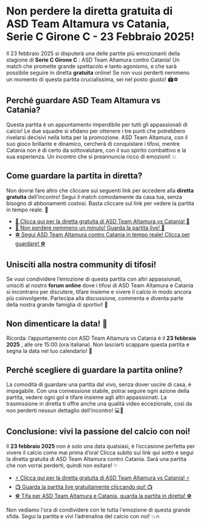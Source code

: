 # Non perdere la diretta gratuita di ASD Team Altamura vs Catania, Serie C Girone C - 23 Febbraio 2025!

Il 23 febbraio 2025 si disputerà una delle partite più emozionanti della stagione di **Serie C Girone C** : ASD Team Altamura contro Catania! Un match che promette grande spettacolo e tanto agonismo, e che sarà possibile seguire in diretta **gratuita** online! Se non vuoi perderti nemmeno un momento di questa partita crucialissima, sei nel posto giusto! 🏟️⚽

## Perché guardare ASD Team Altamura vs Catania?

Questa partita è un appuntamento imperdibile per tutti gli appassionati di calcio! Le due squadre si sfidano per ottenere i tre punti che potrebbero rivelarsi decisivi nella lotta per la promozione. ASD Team Altamura, con il suo gioco brillante e dinamico, cercherà di conquistare i tifosi, mentre Catania non è di certo da sottovalutare, con il suo spirito combattivo e la sua esperienza. Un incontro che si preannuncia ricco di emozioni! 💥

## Come guardare la partita in diretta?

Non dovrai fare altro che cliccare sui seguenti link per accedere alla **diretta gratuita** dell’incontro! Segui il match comodamente da casa tua, senza bisogno di abbonamenti costosi. Basta cliccare sul link per vedere la partita in tempo reale. 👀

- [🎥 Clicca qui per la diretta gratuita di ASD Team Altamura vs Catania! 🎥](https://tinyurl.com/livestreamfreeo?st=ASD+Team+Altamura+vs+Catania&si=gh)
- [🚨 Non perdere nemmeno un minuto! Guarda la partita live! 🚨](https://tinyurl.com/livestreamfreeo?st=ASD+Team+Altamura+vs+Catania&si=gh)
- [⚽ Segui ASD Team Altamura contro Catania in tempo reale! Clicca per guardare! ⚽](https://tinyurl.com/livestreamfreeo?st=ASD+Team+Altamura+vs+Catania&si=gh)

## Unisciti alla nostra community di tifosi!

Se vuoi condividere l’emozione di questa partita con altri appassionati, unisciti al nostro **forum online** dove i tifosi di ASD Team Altamura e Catania si incontrano per discutere, tifare insieme e vivere il calcio in modo ancora più coinvolgente. Partecipa alla discussione, commenta e diventa parte della nostra grande famiglia di sportivi! 🙌

## Non dimenticare la data! 📅

Ricorda: l’appuntamento con ASD Team Altamura vs Catania è il **23 febbraio 2025** , alle ore 15:00 (ora italiana). Non lasciarti scappare questa partita e segna la data nel tuo calendario! 📆

## Perché scegliere di guardare la partita online?

La comodità di guardare una partita dal vivo, senza dover uscire di casa, è impagabile. Con una connessione stabile, potrai seguire ogni azione della partita, vedere ogni gol e tifare insieme agli altri appassionati. La trasmissione in diretta ti offre anche una qualità video eccezionale, così da non perderti nessun dettaglio dell’incontro! 💻🎥

## Conclusione: vivi la passione del calcio con noi!

Il **23 febbraio 2025** non è solo una data qualsiasi, è l’occasione perfetta per vivere il calcio come mai prima d’ora! Clicca subito sui link qui sotto e segui la diretta gratuita di ASD Team Altamura contro Catania. Sarà una partita che non vorrai perderti, quindi non esitare! ✨

- [⚡ Clicca qui per la diretta gratuita di ASD Team Altamura vs Catania! ⚡](https://tinyurl.com/livestreamfreeo?st=ASD+Team+Altamura+vs+Catania&si=gh)
- [📺 Guarda la partita live gratuitamente cliccando qui! 📺](https://tinyurl.com/livestreamfreeo?st=ASD+Team+Altamura+vs+Catania&si=gh)
- [⚽ Tifa per ASD Team Altamura e Catania, guarda la partita in diretta! ⚽](https://tinyurl.com/livestreamfreeo?st=ASD+Team+Altamura+vs+Catania&si=gh)

Non vediamo l'ora di condividere con te tutta l'emozione di questa grande sfida. Segui la partita e vivi l’adrenalina del calcio con noi! 💥🔥
